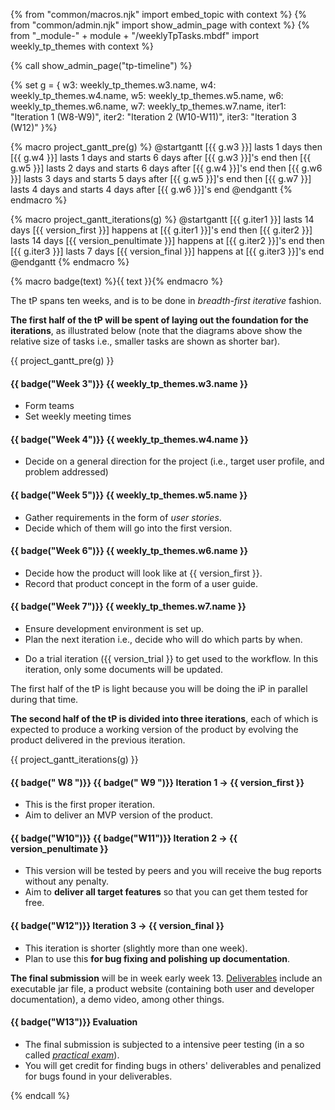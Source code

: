 {% from "common/macros.njk" import embed_topic with context %}
{% from "common/admin.njk" import show_admin_page with context %}
{% from "_module-" + module + "/weeklyTpTasks.mbdf" import weekly_tp_themes with context %}

{% call show_admin_page("tp-timeline") %}
<div id="main">

{% set g = {
  w3: weekly_tp_themes.w3.name,
  w4: weekly_tp_themes.w4.name,
  w5: weekly_tp_themes.w5.name,
  w6: weekly_tp_themes.w6.name,
  w7: weekly_tp_themes.w7.name,
  iter1: "Iteration 1 (W8-W9)",
  iter2: "Iteration 2 (W10-W11)",
  iter3: "Iteration 3 (W12)"
}%}



{% macro project_gantt_pre(g) %}
<puml>
@startgantt
[{{ g.w3 }}] lasts 1 days
then [{{ g.w4 }}] lasts 1 days and starts 6 days after [{{ g.w3 }}]'s end
then [{{ g.w5 }}] lasts 2 days and starts 6 days after [{{ g.w4 }}]'s end
then [{{ g.w6 }}] lasts 3 days and starts 5 days after [{{ g.w5 }}]'s end
then [{{ g.w7 }}] lasts 4 days and starts 4 days after [{{ g.w6 }}]'s end
@endgantt
</puml>
{% endmacro %}

{% macro project_gantt_iterations(g) %}
<puml>
@startgantt
[{{ g.iter1 }}] lasts 14 days
[{{ version_first }}] happens at [{{ g.iter1 }}]'s end
then [{{ g.iter2 }}] lasts 14 days
[{{ version_penultimate }}] happens at [{{ g.iter2 }}]'s end
then [{{ g.iter3 }}] lasts 7 days
[{{ version_final }}] happens at [{{ g.iter3 }}]'s end
@endgantt
</puml>
{% endmacro %}

{% macro badge(text) %}<span class="badge badge-dark">{{ text }}</span>{% endmacro %}

The tP spans ten weeks, and is to be done in _breadth-first iterative_ fashion.

**The first half of the tP will be spent of laying out the foundation for the iterations**, as illustrated below (note that the diagrams above show the relative size of tasks i.e., smaller tasks are shown as shorter bar).

{{ project_gantt_pre(g) }}

<div class="indented-level2">

#### {{ badge("Week 3")}} {{ weekly_tp_themes.w3.name }}

* Form teams
* Set weekly meeting times

#### {{ badge("Week 4")}} {{ weekly_tp_themes.w4.name }}

* Decide on a general direction for the project (i.e., target user profile, and problem addressed)

#### {{ badge("Week 5")}} {{ weekly_tp_themes.w5.name }}

* Gather requirements in the form of _user stories_.
* Decide which of them will go into the first version.

#### {{ badge("Week 6")}} {{ weekly_tp_themes.w6.name }}

* Decide how the product will look like at {{ version_first }}.
* Record that product concept in the form of a user guide.

#### {{ badge("Week 7")}} {{ weekly_tp_themes.w7.name }}

* Ensure development environment is set up.
* Plan the next iteration i.e., decide who will do which parts by when.
</div>

<div tags="m--cs2103">

* Do a trial iteration ({{ version_trial }} to get used to the workflow. In this iteration, only some documents will be updated.
</div>

The first half of the tP is light because you will be doing the iP in parallel during that time.

**The second half of the tP is divided into three iterations**, each of which is expected to produce a working version of the product by evolving the product delivered in the previous iteration.

{{ project_gantt_iterations(g) }}

<div class="indented-level2">

#### {{ badge("&nbsp;W8&nbsp;")}} {{ badge("&nbsp;W9&nbsp;")}} Iteration 1 → {{ version_first }}

* This is the first proper iteration.
* Aim to deliver an MVP version of the product.


#### {{ badge("W10")}} {{ badge("W11")}} Iteration 2 → {{ version_penultimate }}

* This version will be tested by peers and you will receive the bug reports without any penalty.
* Aim to **deliver all <tooltip content="i.e., all features you plan to deliver in this project at the end of the semester">target features</tooltip>** so that you can get them tested for free.


#### {{ badge("W12")}} Iteration 3 → {{ version_final }}

* This iteration is <span class="text-danger">shorter</span> (slightly more than one week).
* Plan to use this **for bug fixing and polishing up documentation**.

</div>

**The final submission** will be in week early week 13. [Deliverables](tp-deliverables.html) include an executable jar file, a product website (containing both user and developer documentation), a demo video, among other things.

<div class="indented-level2">

#### {{ badge("W13")}} Evaluation

* The final submission is subjected to a intensive peer testing (in a so called [_practical exam_](tp-deliverables.html#deliverable-practical-exam-pe)).
* You will get credit for finding bugs in others' deliverables and penalized for bugs found in your deliverables.

</div>

</div>

{% endcall %}
